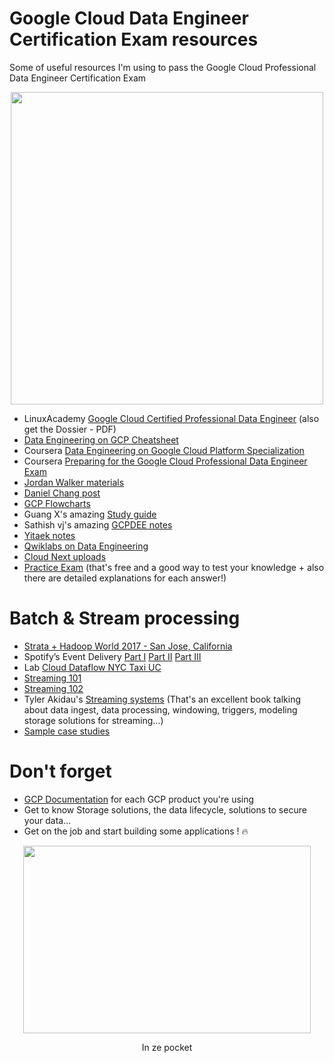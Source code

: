 # Google Cloud Data Engineer Certification Exam resources
Some of useful resources I'm using to pass the Google Cloud Professional Data Engineer Certification Exam

<p align="center">
  <img width="500" src="https://i.imgur.com/Ee2EAHT.jpg">
</p>

- LinuxAcademy [Google Cloud Certified Professional Data Engineer](https://linuxacademy.com/google-cloud-platform/training/course/name/google-cloud-data-engineer) (also get the Dossier - PDF)
- [Data Engineering on GCP Cheatsheet](https://github.com/ml874/Data-Engineering-on-GCP-Cheatsheet)
- Coursera [Data Engineering on Google Cloud Platform Specialization ](https://www.coursera.org/specializations/gcp-data-machine-learning)
- Coursera [Preparing for the Google Cloud Professional Data Engineer Exam](https://www.coursera.org/learn/preparing-cloud-professional-data-engineer-exam)
- [Jordan Walker materials](https://github.com/jorwalk/data-engineering-gcp)
- [Daniel Chang post](https://www.linkedin.com/pulse/google-cloud-professional-data-engineer-how-i-got-certified-chang/)
- [GCP Flowcharts](https://grumpygrace.dev/posts/gcp-flowcharts/)
- Guang X's amazing [Study guide](https://medium.com/weareservian/google-cloud-data-engineer-exam-study-guide-9afc80be2ee3)
- Sathish vj's amazing [GCPDEE notes](https://medium.com/@sathishvj/notes-from-my-google-cloud-professional-data-engineer-exam-530d11966aa0)
- [Yitaek notes](https://github.com/Leverege/gcp-data-engineer-exam/blob/master/Data%20Engineering%20Notes.pdf)
- [Qwiklabs on Data Engineering](https://www.qwiklabs.com/quests/25?locale=en)
- [Cloud Next uploads](https://www.youtube.com/user/googlecloudplatform)
- [Practice Exam](https://cloud.google.com/certification/practice-exam/data-engineer) (that's free and a good way to test your knowledge + also there are detailed explanations for each answer!)

# Batch & Stream processing
- [Strata + Hadoop World 2017 - San Jose, California](https://learning.oreilly.com/videos/strata-hadoop/9781491976166/9781491976166-video301620)
- Spotify’s Event Delivery [Part I](https://labs.spotify.com/2016/02/25/spotifys-event-delivery-the-road-to-the-cloud-part-i/)
 [Part II](https://labs.spotify.com/2016/03/03/spotifys-event-delivery-the-road-to-the-cloud-part-ii/)
 [Part III](https://labs.spotify.com/2016/03/10/spotifys-event-delivery-the-road-to-the-cloud-part-iii/)
 - Lab [Cloud Dataflow NYC Taxi UC](https://codelabs.developers.google.com/codelabs/cloud-dataflow-nyc-taxi-tycoon/#0)
- [Streaming 101](https://www.oreilly.com/ideas/the-world-beyond-batch-streaming-101)
- [Streaming 102](https://www.oreilly.com/ideas/the-world-beyond-batch-streaming-102)
- Tyler Akidau's [Streaming systems](http://streamingsystems.net/) (That's an excellent book talking about data ingest, data processing, windowing, triggers, modeling storage solutions for streaming...)
- [Sample case studies](https://cloud.google.com/certification/guides/professional-cloud-architect/)


# Don't forget
- [GCP Documentation](https://cloud.google.com/docs/) for each GCP product you're using
- Get to know Storage solutions, the data lifecycle, solutions to secure your data...
- Get on the job and start building some applications ! :fire:

<p align="center">
  <img width="460" height="300" src="https://i.imgur.com/GoQrzO4.jpg">
</p>

 <p align="center">In ze pocket</p>
